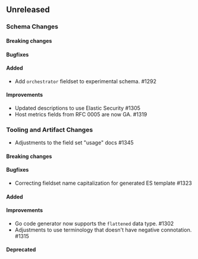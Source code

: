 <!-- When adding an entry to the Changelog:

- Please follow the Keep a Changelog: http://keepachangelog.com/ guidelines.
- Please insert your changelog line ordered by PR ID.
- Make sure you add your entry to the correct section (schema or tooling).

Thanks, you're awesome :-) -->

## Unreleased

### Schema Changes

#### Breaking changes

#### Bugfixes

#### Added

* Add `orchestrator` fieldset to experimental schema. #1292

#### Improvements

* Updated descriptions to use Elastic Security #1305
* Host metrics fields from RFC 0005 are now GA. #1319

### Tooling and Artifact Changes

* Adjustments to the field set "usage" docs #1345

#### Breaking changes

#### Bugfixes

* Correcting fieldset name capitalization for generated ES template #1323

#### Added

#### Improvements

* Go code generator now supports the `flattened` data type. #1302
* Adjustments to use terminology that doesn't have negative connotation. #1315

#### Deprecated

<!-- All empty sections:

## Unreleased

### Schema Changes
### Tooling and Artifact Changes

#### Breaking changes

#### Bugfixes

#### Added

#### Improvements

#### Deprecated

-->
